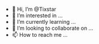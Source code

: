 - 👋 Hi, I’m @Tixstar
- 👀 I’m interested in ...
- 🌱 I’m currently learning ...
- 💞️ I’m looking to collaborate on ...
- 📫 How to reach me ...

<!---
Tixstar/Tixstar is a ✨ special ✨ repository because its `README.md` (this file) appears on your GitHub profile.
You can click the Preview link to take a look at your changes.
--->

